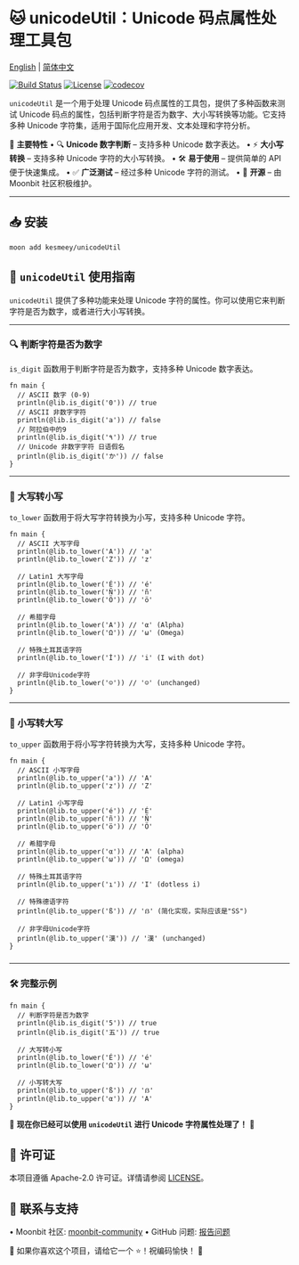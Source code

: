 # 🐱 unicodeUtil：Unicode 码点属性处理工具包

[English](https://github.com/moonbit-community/unicodeUtil/blob/main/README.md) | [简体中文](https://github.com/moonbit-community/unicodeUtil/blob/main/README_zh_CN.md)

[![Build Status](https://img.shields.io/github/actions/workflow/status/moonbit-community/unicodeUtil/ci.yml)](https://github.com/moonbit-community/unicodeUtil/actions)
[![License](https://img.shields.io/github/license/moonbit-community/unicodeUtil)](LICENSE)
[![codecov](https://codecov.io/gh/moonbit-community/NyaSearch/branch/main/graph/badge.svg)](https://codecov.io/gh/moonbit-community/unicodeUtil)

`unicodeUtil` 是一个用于处理 Unicode 码点属性的工具包，提供了多种函数来测试 Unicode 码点的属性，包括判断字符是否为数字、大小写转换等功能。它支持多种 Unicode 字符集，适用于国际化应用开发、文本处理和字符分析。


🚀 **主要特性**
• 🔍 **Unicode 数字判断** – 支持多种 Unicode 数字表达。
• ⚡ **大小写转换** – 支持多种 Unicode 字符的大小写转换。
• 🛠 **易于使用** – 提供简单的 API 便于快速集成。
• ✅ **广泛测试** – 经过多种 Unicode 字符的测试。
• 🔄 **开源** – 由 Moonbit 社区积极维护。

---

## 📥 安装

```
moon add kesmeey/unicodeUtil
```

## **🚀 `unicodeUtil` 使用指南**

`unicodeUtil` 提供了多种功能来处理 Unicode 字符的属性。你可以使用它来判断字符是否为数字，或者进行大小写转换。

---

### **🔍 判断字符是否为数字**

`is_digit` 函数用于判断字符是否为数字，支持多种 Unicode 数字表达。

```moonbit
fn main {
  // ASCII 数字 (0-9)
  println(@lib.is_digit('0')) // true
  // ASCII 非数字字符
  println(@lib.is_digit('a')) // false
  // 阿拉伯中的9 
  println(@lib.is_digit('٩')) // true
  // Unicode 非数字字符 日语假名  
  println(@lib.is_digit('か')) // false
}
```

---

### **🎯 大写转小写**

`to_lower` 函数用于将大写字符转换为小写，支持多种 Unicode 字符。

```moonbit
fn main {
  // ASCII 大写字母
  println(@lib.to_lower('A')) // 'a'
  println(@lib.to_lower('Z')) // 'z'
  
  // Latin1 大写字母
  println(@lib.to_lower('É')) // 'é'
  println(@lib.to_lower('Ñ')) // 'ñ'
  println(@lib.to_lower('Ö')) // 'ö'
  
  // 希腊字母
  println(@lib.to_lower('Α')) // 'α' (Alpha)
  println(@lib.to_lower('Ω')) // 'ω' (Omega)
  
  // 特殊土耳其语字符
  println(@lib.to_lower('İ')) // 'i' (I with dot)
  
  // 非字母Unicode字符
  println(@lib.to_lower('☺')) // '☺' (unchanged)
}
```

---

### **🎯 小写转大写**

`to_upper` 函数用于将小写字符转换为大写，支持多种 Unicode 字符。

```moonbit
fn main {
  // ASCII 小写字母
  println(@lib.to_upper('a')) // 'A'
  println(@lib.to_upper('z')) // 'Z'
 
  // Latin1 小写字母
  println(@lib.to_upper('é')) // 'É'
  println(@lib.to_upper('ñ')) // 'Ñ'
  println(@lib.to_upper('ö')) // 'Ö'
  
  // 希腊字母
  println(@lib.to_upper('α')) // 'Α' (alpha)
  println(@lib.to_upper('ω')) // 'Ω' (omega)
  
  // 特殊土耳其语字符
  println(@lib.to_upper('ı')) // 'I' (dotless i)
  
  // 特殊德语字符
  println(@lib.to_upper('ß')) // 'ẞ' (简化实现，实际应该是"SS")
  
  // 非字母Unicode字符
  println(@lib.to_upper('漢')) // '漢' (unchanged)
}
```

### 

---

### **🛠 完整示例**

```moonbit
fn main {
  // 判断字符是否为数字
  println(@lib.is_digit('5')) // true
  println(@lib.is_digit('五')) // true

  // 大写转小写
  println(@lib.to_lower('É')) // 'é'
  println(@lib.to_lower('Ω')) // 'ω'

  // 小写转大写
  println(@lib.to_upper('ß')) // 'ẞ'
  println(@lib.to_upper('α')) // 'Α'
}
```

🎉 **现在你已经可以使用 `unicodeUtil` 进行 Unicode 字符属性处理了！** 🚀

## 📜 许可证

本项目遵循 Apache-2.0 许可证。详情请参阅 [LICENSE](https://github.com/moonbit-community/unicodeUtil/blob/main/LICENSE)。

## 📢 联系与支持

• Moonbit 社区: [moonbit-community](https://github.com/moonbit-community)
• GitHub 问题: [报告问题](https://github.com/moonbit-community/unicodeUtil/issues)

👋 如果你喜欢这个项目，请给它一个 ⭐！祝编码愉快！ 🚀